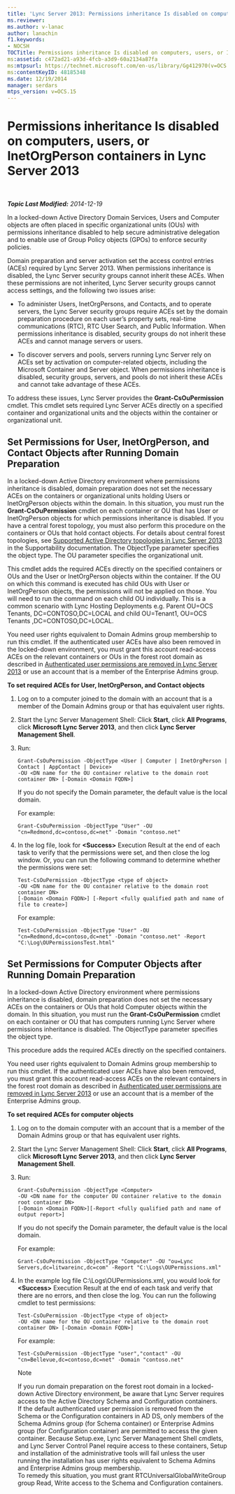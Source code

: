 ```yaml
---
title: 'Lync Server 2013: Permissions inheritance Is disabled on computers, users, or InetOrgPerson containers'
ms.reviewer: 
ms.author: v-lanac
author: lanachin
f1.keywords:
- NOCSH
TOCTitle: Permissions inheritance Is disabled on computers, users, or InetOrgPerson containers
ms:assetid: c472ad21-a93d-4fcb-a3d9-60a2134a87fa
ms:mtpsurl: https://technet.microsoft.com/en-us/library/Gg412970(v=OCS.15)
ms:contentKeyID: 48185348
ms.date: 12/19/2014
manager: serdars
mtps_version: v=OCS.15
---
```


<div data-xmlns="http://www.w3.org/1999/xhtml">

<div class="topic" data-xmlns="http://www.w3.org/1999/xhtml" data-msxsl="urn:schemas-microsoft-com:xslt" data-cs="https://msdn.microsoft.com/">

<div data-asp="https://msdn2.microsoft.com/asp">

# Permissions inheritance Is disabled on computers, users, or InetOrgPerson containers in Lync Server 2013

</div>

<div id="mainSection">

<div id="mainBody">

<span> </span>

_**Topic Last Modified:** 2014-12-19_

In a locked-down Active Directory Domain Services, Users and Computer objects are often placed in specific organizational units (OUs) with permissions inheritance disabled to help secure administrative delegation and to enable use of Group Policy objects (GPOs) to enforce security policies.

Domain preparation and server activation set the access control entries (ACEs) required by Lync Server 2013. When permissions inheritance is disabled, the Lync Server security groups cannot inherit these ACEs. When these permissions are not inherited, Lync Server security groups cannot access settings, and the following two issues arise:

  - To administer Users, InetOrgPersons, and Contacts, and to operate servers, the Lync Server security groups require ACEs set by the domain preparation procedure on each user’s property sets, real-time communications (RTC), RTC User Search, and Public Information. When permissions inheritance is disabled, security groups do not inherit these ACEs and cannot manage servers or users.

  - To discover servers and pools, servers running Lync Server rely on ACEs set by activation on computer-related objects, including the Microsoft Container and Server object. When permissions inheritance is disabled, security groups, servers, and pools do not inherit these ACEs and cannot take advantage of these ACEs.

To address these issues, Lync Server provides the **Grant-CsOuPermission** cmdlet. This cmdlet sets required Lync Server ACEs directly on a specified container and organizational units and the objects within the container or organizational unit.

<div>

## Set Permissions for User, InetOrgPerson, and Contact Objects after Running Domain Preparation

In a locked-down Active Directory environment where permissions inheritance is disabled, domain preparation does not set the necessary ACEs on the containers or organizational units holding Users or InetOrgPerson objects within the domain. In this situation, you must run the **Grant-CsOuPermission** cmdlet on each container or OU that has User or InetOrgPerson objects for which permissions inheritance is disabled. If you have a central forest topology, you must also perform this procedure on the containers or OUs that hold contact objects. For details about central forest topologies, see [Supported Active Directory topologies in Lync Server 2013](lync-server-2013-supported-active-directory-topologies.md) in the Supportability documentation. The ObjectType parameter specifies the object type. The OU parameter specifies the organizational unit.

This cmdlet adds the required ACEs directly on the specified containers or OUs and the User or InetOrgPerson objects within the container. If the OU on which this command is executed has child OUs with User or InetOrgPerson objects, the permissions will not be applied on those. You will need to run the command on each child OU individually. This is a common scenario with Lync Hosting Deployments e.g. Parent OU=OCS Tenants, DC=CONTOSO,DC=LOCAL and child OU=Tenant1, OU=OCS Tenants ,DC=CONTOSO,DC=LOCAL.

You need user rights equivalent to Domain Admins group membership to run this cmdlet. If the authenticated user ACEs have also been removed in the locked-down environment, you must grant this account read-access ACEs on the relevant containers or OUs in the forest root domain as described in [Authenticated user permissions are removed in Lync Server 2013](lync-server-2013-authenticated-user-permissions-are-removed.md) or use an account that is a member of the Enterprise Admins group.

**To set required ACEs for User, InetOrgPerson, and Contact objects**

1.  Log on to a computer joined to the domain with an account that is a member of the Domain Admins group or that has equivalent user rights.

2.  Start the Lync Server Management Shell: Click **Start**, click **All Programs**, click **Microsoft Lync Server 2013**, and then click **Lync Server Management Shell**.

3.  Run:
    
        Grant-CsOuPermission -ObjectType <User | Computer | InetOrgPerson | Contact | AppContact | Device> 
        -OU <DN name for the OU container relative to the domain root container DN> [-Domain <Domain FQDN>]
    
    If you do not specify the Domain parameter, the default value is the local domain.
    
    For example:
    
        Grant-CsOuPermission -ObjectType "User" -OU "cn=Redmond,dc=contoso,dc=net" -Domain "contoso.net"

4.  In the log file, look for **\<Success\>** Execution Result at the end of each task to verify that the permissions were set, and then close the log window. Or, you can run the following command to determine whether the permissions were set:
    
        Test-CsOuPermission -ObjectType <type of object> 
        -OU <DN name for the OU container relative to the domain root container DN> 
        [-Domain <Domain FQDN>] [-Report <fully qualified path and name of file to create>]
    
    For example:
    
        Test-CsOuPermission -ObjectType "User" -OU "cn=Redmond,dc=contoso,dc=net" -Domain "contoso.net" -Report "C:\Log\OUPermissionsTest.html"

</div>

<div>

## Set Permissions for Computer Objects after Running Domain Preparation

In a locked-down Active Directory environment where permissions inheritance is disabled, domain preparation does not set the necessary ACEs on the containers or OUs that hold Computer objects within the domain. In this situation, you must run the **Grant-CsOuPermission** cmdlet on each container or OU that has computers running Lync Server where permissions inheritance is disabled. The ObjectType parameter specifies the object type.

This procedure adds the required ACEs directly on the specified containers.

You need user rights equivalent to Domain Admins group membership to run this cmdlet. If the authenticated user ACEs have also been removed, you must grant this account read-access ACEs on the relevant containers in the forest root domain as described in [Authenticated user permissions are removed in Lync Server 2013](lync-server-2013-authenticated-user-permissions-are-removed.md) or use an account that is a member of the Enterprise Admins group.

**To set required ACEs for computer objects**

1.  Log on to the domain computer with an account that is a member of the Domain Admins group or that has equivalent user rights.

2.  Start the Lync Server Management Shell: Click **Start**, click **All Programs**, click **Microsoft Lync Server 2013**, and then click **Lync Server Management Shell**.

3.  Run:
    
        Grant-CsOuPermission -ObjectType <Computer> 
        -OU <DN name for the computer OU container relative to the domain root container DN> 
        [-Domain <Domain FQDN>][-Report <fully qualified path and name of output report>]
    
    If you do not specify the Domain parameter, the default value is the local domain.
    
    For example:
    
        Grant-CsOuPermission -ObjectType "Computer" -OU "ou=Lync Servers,dc=litwareinc,dc=com" -Report "C:\Logs\OUPermissions.xml"

4.  In the example log file C:\\Logs\\OUPermissions.xml, you would look for **\<Success\>** Execution Result at the end of each task and verify that there are no errors, and then close the log. You can run the following cmdlet to test permissions:
    
        Test-CsOuPermission -ObjectType <type of object> 
        -OU <DN name for the OU container relative to the domain root container DN> [-Domain <Domain FQDN>]
    
    For example:
    
        Test-CsOuPermission -ObjectType "user","contact" -OU "cn=Bellevue,dc=contoso,dc=net" -Domain "contoso.net"
    
    <div>
    

    > [!NOTE]  
    > If you run domain preparation on the forest root domain in a locked-down Active Directory environment, be aware that Lync Server requires access to the Active Directory Schema and Configuration containers.<BR>If the default authenticated user permission is removed from the Schema or the Configuration containers in AD&nbsp;DS, only members of the Schema Admins group (for Schema container) or Enterprise Admins group (for Configuration container) are permitted to access the given container. Because Setup.exe, Lync Server Management Shell cmdlets, and Lync Server Control Panel require access to these containers, Setup and installation of the administrative tools will fail unless the user running the installation has user rights equivalent to Schema Admins and Enterprise Admins group membership.<BR>To remedy this situation, you must grant RTCUniversalGlobalWriteGroup group Read, Write access to the Schema and Configuration containers.

    
    </div>

</div>

</div>

<span> </span>

</div>

</div>

</div>

